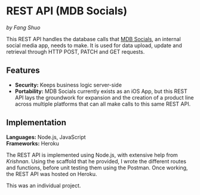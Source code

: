 # REST API (MDB Socials)

*by Fang Shuo*

This REST API handles the database calls that [MDB Socials](https://github.com/dfangshuo/mdbSocialRestAPI), an internal social media app, needs to make. It is used for data upload, update and retrieval through HTTP POST, PATCH and GET requests.

## Features
- **Security:** Keeps business logic server-side
- **Portability:** MDB Socials currently exists as an iOS App, but this REST API lays the groundwork for expansion and the creation of a product line across multiple platforms that can all make calls to this same REST API.

## Implementation

**Languages:** Node.js, JavaScript     
**Frameworks:** Heroku

The REST API is implemented using Node.js, with extensive help from *Krishnan*. Using the scaffold that he provided, I wrote the different routes and functions, before unit testing them using the Postman. Once working, the REST API was hosted on Heroku.

This was an individual project.